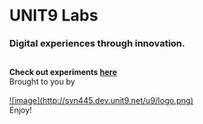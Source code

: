 UNIT9 Labs
======

<h3>
Digital experiences through innovation.
</h3>

<br>
<b>Check out experiments <a href="http://unit9.github.io/labs/" target="_blank">here</a> </b>


<br>
Brought to you by <br><br><a href="http://unit9.com">![image](http://svn445.dev.unit9.net/u9/logo.png)</a>

<br>
Enjoy!
